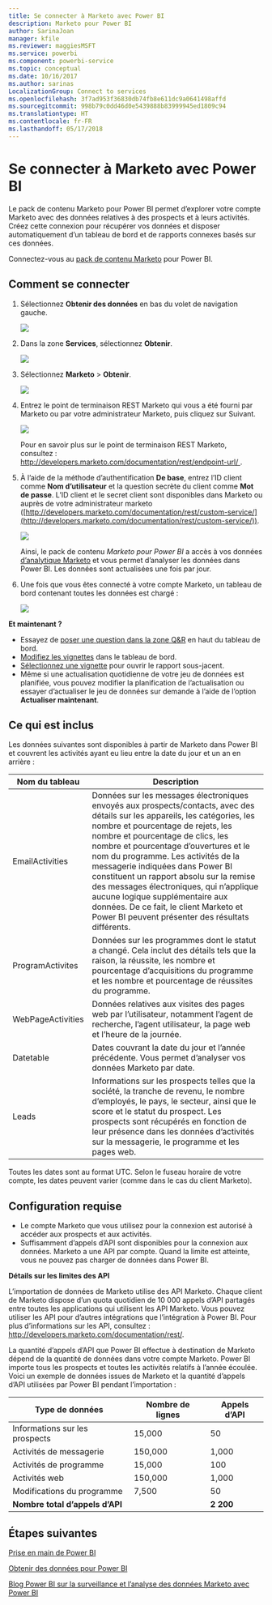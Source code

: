 ```yaml
---
title: Se connecter à Marketo avec Power BI
description: Marketo pour Power BI
author: SarinaJoan
manager: kfile
ms.reviewer: maggiesMSFT
ms.service: powerbi
ms.component: powerbi-service
ms.topic: conceptual
ms.date: 10/16/2017
ms.author: sarinas
LocalizationGroup: Connect to services
ms.openlocfilehash: 3f7ad953f36830db74fb8e611dc9a0641498affd
ms.sourcegitcommit: 998b79c0dd46d0e5439888b83999945ed1809c94
ms.translationtype: HT
ms.contentlocale: fr-FR
ms.lasthandoff: 05/17/2018
---
```

# <a name="connect-to-marketo-with-power-bi"></a>Se connecter à Marketo avec Power BI
Le pack de contenu Marketo pour Power BI permet d’explorer votre compte Marketo avec des données relatives à des prospects et à leurs activités. Créez cette connexion pour récupérer vos données et disposer automatiquement d’un tableau de bord et de rapports connexes basés sur ces données.

Connectez-vous au [pack de contenu Marketo](https://app.powerbi.com/getdata/services/marketo) pour Power BI.

## <a name="how-to-connect"></a>Comment se connecter
1. Sélectionnez **Obtenir des données** en bas du volet de navigation gauche.
   
   ![](media/service-connect-to-marketo/pbi_getdata.png)
2. Dans la zone **Services**, sélectionnez **Obtenir**.
   
   ![](media/service-connect-to-marketo/pbi_getservices.png) 
3. Sélectionnez **Marketo** \> **Obtenir**.
   
   ![](media/service-connect-to-marketo/marketo.png)
4. Entrez le point de terminaison REST Marketo qui vous a été fourni par Marketo ou par votre administrateur Marketo, puis cliquez sur Suivant.
   
   ![](media/service-connect-to-marketo/pbi_marketoconnect.png)
   
   Pour en savoir plus sur le point de terminaison REST Marketo, consultez : [ http://developers.marketo.com/documentation/rest/endpoint-url/ ](http://developers.marketo.com/documentation/rest/endpoint-url/).
5. À l’aide de la méthode d’authentification **De base**, entrez l’ID client comme **Nom d’utilisateur** et la question secrète du client comme **Mot de passe**. L’ID client et le secret client sont disponibles dans Marketo ou auprès de votre administrateur marketo ([http://developers.marketo.com/documentation/rest/custom-service/](http://developers.marketo.com/documentation/rest/custom-service/)). 
   
   ![](media/service-connect-to-marketo/pbi_marketosignin.png)
   
   Ainsi, le pack de contenu *Marketo pour Power BI* a accès à vos données [d’analytique Marketo](https://powerbi.microsoft.com/integrations/marketo) et vous permet d’analyser les données dans Power BI. Les données sont actualisées une fois par jour.
6. Une fois que vous êtes connecté à votre compte Marketo, un tableau de bord contenant toutes les données est chargé :
   
   ![](media/service-connect-to-marketo/pbi_marketodash.png)

**Et maintenant ?**

* Essayez de [poser une question dans la zone Q&R](power-bi-q-and-a.md) en haut du tableau de bord.
* [Modifiez les vignettes](service-dashboard-edit-tile.md) dans le tableau de bord.
* [Sélectionnez une vignette](service-dashboard-tiles.md) pour ouvrir le rapport sous-jacent.
* Même si une actualisation quotidienne de votre jeu de données est planifiée, vous pouvez modifier la planification de l’actualisation ou essayer d’actualiser le jeu de données sur demande à l’aide de l’option **Actualiser maintenant**.

## <a name="whats-included"></a>Ce qui est inclus
Les données suivantes sont disponibles à partir de Marketo dans Power BI et couvrent les activités ayant eu lieu entre la date du jour et un an en arrière :

| Nom du tableau | Description |
| --- | --- |
| EmailActivities |Données sur les messages électroniques envoyés aux prospects/contacts, avec des détails sur les appareils, les catégories, les nombre et pourcentage de rejets, les nombre et pourcentage de clics, les nombre et pourcentage d’ouvertures et le nom du programme. Les activités de la messagerie indiquées dans Power BI constituent un rapport absolu sur la remise des messages électroniques, qui n’applique aucune logique supplémentaire aux données. De ce fait, le client Marketo et Power BI peuvent présenter des résultats différents. |
| ProgramActivites |Données sur les programmes dont le statut a changé. Cela inclut des détails tels que la raison, la réussite, les nombre et pourcentage d’acquisitions du programme et les nombre et pourcentage de réussites du programme. |
| WebPageActivities |Données relatives aux visites des pages web par l’utilisateur, notamment l’agent de recherche, l’agent utilisateur, la page web et l’heure de la journée. |
| Datetable |Dates couvrant la date du jour et l’année précédente.  Vous permet d’analyser vos données Marketo par date. |
| Leads |Informations sur les prospects telles que la société, la tranche de revenu, le nombre d’employés, le pays, le secteur, ainsi que le score et le statut du prospect. Les prospects sont récupérés en fonction de leur présence dans les données d’activités sur la messagerie, le programme et les pages web. |

Toutes les dates sont au format UTC. Selon le fuseau horaire de votre compte, les dates peuvent varier (comme dans le cas du client Marketo).

## <a name="system-requirements"></a>Configuration requise
* Le compte Marketo que vous utilisez pour la connexion est autorisé à accéder aux prospects et aux activités.
* Suffisamment d’appels d’API sont disponibles pour la connexion aux données.  Marketo a une API par compte.  Quand la limite est atteinte, vous ne pouvez pas charger de données dans Power BI. 

**Détails sur les limites des API**

L’importation de données de Marketo utilise des API Marketo. Chaque client de Marketo dispose d’un quota quotidien de 10 000 appels d’API partagés entre toutes les applications qui utilisent les API Marketo. Vous pouvez utiliser les API pour d’autres intégrations que l’intégration à Power BI. Pour plus d’informations sur les API, consultez : <http://developers.marketo.com/documentation/rest/>.

La quantité d’appels d’API que Power BI effectue à destination de Marketo dépend de la quantité de données dans votre compte Marketo. Power BI importe tous les prospects et toutes les activités relatifs à l’année écoulée. Voici un exemple de données issues de Marketo et la quantité d’appels d’API utilisées par Power BI pendant l’importation :  

| Type de données | Nombre de lignes | Appels d’API |
| --- | --- | --- |
| Informations sur les prospects |15,000 |50 |
| Activités de messagerie |150,000 |1,000 |
| Activités de programme |15,000 |100 |
| Activités web |150,000 |1,000 |
| Modifications du programme |7,500 |50 |
| **Nombre total d’appels d’API** | |**2 200** |

## <a name="next-steps"></a>Étapes suivantes
[Prise en main de Power BI](service-get-started.md)

[Obtenir des données pour Power BI](service-get-data.md)

[Blog Power BI sur la surveillance et l’analyse des données Marketo avec Power BI](http://blogs.msdn.com/b/powerbi/archive/2015/03/19/monitor-and-analyze-your-marketo-data-with-power-bi.aspx)

